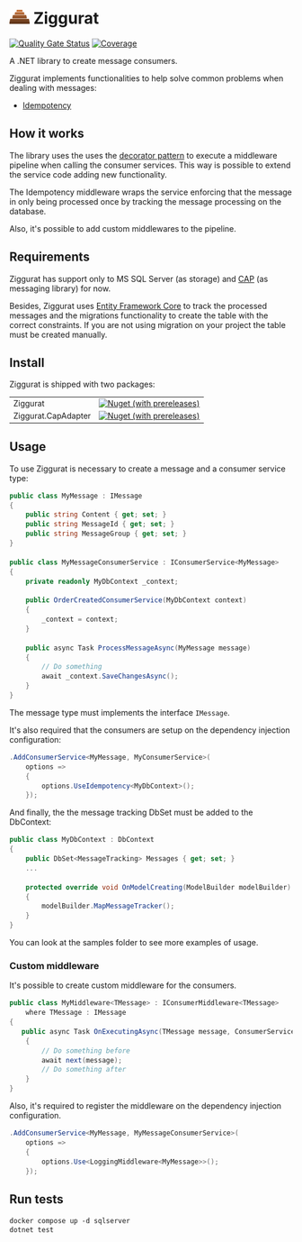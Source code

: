 # ![Ziggurat icon](./docs/icon.png) Ziggurat

[![Quality Gate Status](https://sonarcloud.io/api/project_badges/measure?project=rafaelpadovezi_Ziggurat&metric=alert_status)](https://sonarcloud.io/dashboard?id=rafaelpadovezi_Ziggurat)
[![Coverage](https://sonarcloud.io/api/project_badges/measure?project=rafaelpadovezi_Ziggurat&metric=coverage)](https://sonarcloud.io/dashboard?id=rafaelpadovezi_Ziggurat)

A .NET library to create message consumers.

Ziggurat implements functionalities to help solve common problems when dealing with messages:
- [Idempotency](https://microservices.io/patterns/communication-style/idempotent-consumer.html)

## How it works

The library uses the uses the [decorator pattern](https://refactoring.guru/design-patterns/decorator/csharp/example) to execute a middleware pipeline when calling the consumer services. This way is possible to extend the service code adding new functionality.

The Idempotency middleware wraps the service enforcing that the message in only being processed once by tracking the message processing on the database.

Also, it's possible to add custom middlewares to the pipeline.

## Requirements

Ziggurat has support only to MS SQL Server (as storage) and [CAP](https://cap.dotnetcore.xyz/) (as messaging library) for now. 

Besides, Ziggurat uses [Entity Framework Core](https://docs.microsoft.com/en-us/ef/core/) to track the processed messages and the migrations functionality to create the table with the correct constraints. If you are not using migration on your project the table must be created manually. 

## Install

Ziggurat is shipped with two packages:

|                     |                                                                                                                                                     |
|---------------------|-----------------------------------------------------------------------------------------------------------------------------------------------------|
| Ziggurat            | [![Nuget (with prereleases)](https://img.shields.io/nuget/vpre/Ziggurat)](https://www.nuget.org/packages/Ziggurat/1.0.0-beta)                      |
| Ziggurat.CapAdapter | [![Nuget (with prereleases)](https://img.shields.io/nuget/vpre/Ziggurat.CapAdapter)](https://www.nuget.org/packages/Ziggurat.CapAdapter/1.0.0-beta) |

## Usage

To use Ziggurat is necessary to create a message and a consumer service type:

```c#
public class MyMessage : IMessage
{
    public string Content { get; set; }
    public string MessageId { get; set; }
    public string MessageGroup { get; set; }
}

public class MyMessageConsumerService : IConsumerService<MyMessage>
{
    private readonly MyDbContext _context;

    public OrderCreatedConsumerService(MyDbContext context)
    {
        _context = context;
    }

    public async Task ProcessMessageAsync(MyMessage message)
    {
        // Do something
        await _context.SaveChangesAsync();
    }
} 
```

The message type must implements the interface `IMessage`.

It's also required that the consumers are setup on the dependency injection configuration:


```c#
.AddConsumerService<MyMessage, MyConsumerService>(
    options =>
    {
        options.UseIdempotency<MyDbContext>();
    });
```

And finally, the the message tracking DbSet must be added to the DbContext:

```c#
public class MyDbContext : DbContext
{
    public DbSet<MessageTracking> Messages { get; set; }
    ...

    protected override void OnModelCreating(ModelBuilder modelBuilder)
    {
        modelBuilder.MapMessageTracker();
    }
}
```

You can look at the samples folder to see more examples of usage.

### Custom middleware

It's possible to create custom middleware for the consumers.

```c#
public class MyMiddleware<TMessage> : IConsumerMiddleware<TMessage>
    where TMessage : IMessage
{
   public async Task OnExecutingAsync(TMessage message, ConsumerServiceDelegate<TMessage> next)
    {
        // Do something before
        await next(message);
        // Do something after
    }
}
```

Also, it's required to register the middleware on the dependency injection configuration.

```c#
.AddConsumerService<MyMessage, MyMessageConsumerService>(
    options =>
    {
        options.Use<LoggingMiddleware<MyMessage>>();
    });
```

## Run tests

```shell
docker compose up -d sqlserver
dotnet test
```
